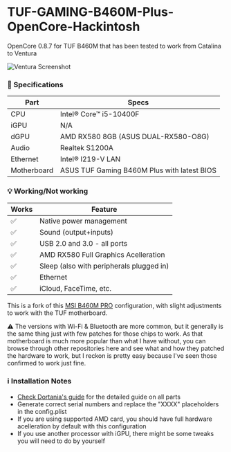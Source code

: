 # TUF-GAMING-B460M-Plus-OpenCore-Hackintosh
OpenCore 0.8.7 for TUF B460M that has been tested to work from Catalina to Ventura

![Ventura Screenshot](https://raw.githubusercontent.com/nemorosus/TUF-GAMING-B460M-Plus-OpenCore-Hackintosh/main/Screenshot.png)

###  :mag_right: Specifications 

| Part        | Specs                                             |
| ----------- | ------------------------------------------------- |
| CPU         | Intel® Core™ i5-10400F                            |
| iGPU        | N/A                                               |
| dGPU        | AMD RX580 8GB (ASUS DUAL-RX580-O8G)               |
| Audio       | Realtek S1200A                                    |
| Ethernet    | Intel® I219-V LAN                                 |
| Motherboard | ASUS TUF Gaming B460M Plus with latest BIOS |

### :bulb: ​Working/Not working

| Works              | Feature                                               |
| ------------------ | ----------------------------------------------------- |
| :white_check_mark: | Native power management  |
| :white_check_mark: | Sound (output+inputs)                                 |
| :white_check_mark: | USB 2.0 and 3.0 - all ports                              |
| :white_check_mark: | AMD RX580 Full Graphics Acelleration                    |
| :white_check_mark: | Sleep (also with peripherals plugged in)              |
| :white_check_mark: | Ethernet                                              |
| :white_check_mark: | iCloud, FaceTime, etc.                                          |

This is a fork of this [MSI B460M PRO](https://addrom.com/efi-msi-b460m-pro-intel-i5-10400-amd-rx470-and-macos-ventura/) configuration, with slight adjustments to work with the TUF motherboard.

⚠️ The versions with Wi-Fi & Bluetooth are more common, but it generally is the same thing just with few patches for those chips to work. As that motherboard is much more popular than what I have without, you can browse through other repositories here and see what and how they patched the hardware to work, but I reckon is pretty easy because I've seen those confirmed to work just fine.

###  ℹ ​Installation Notes
* [Check Dortania's guide](https://dortania.github.io/OpenCore-Install-Guide/) for the detailed guide on all parts
* Generate correct serial numbers and replace the "XXXX" placeholders in the config.plist
* If you are using supported AMD card, you should have full hardware acelleration by default with this configuration
* If you use another processor with iGPU, there might be some tweaks you will need to do by yourself
